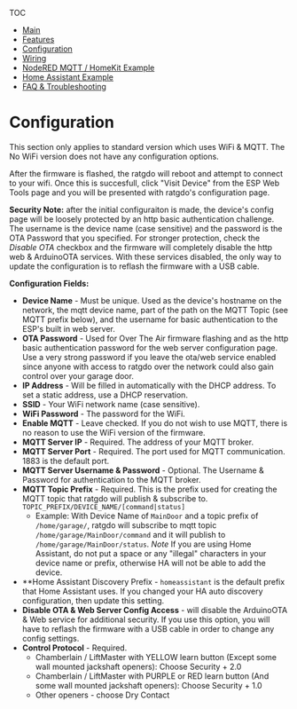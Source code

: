TOC
* [Main](index.md)
* [Features](01_features.md)
* [Configuration](02_configuration.md)
* [Wiring](03_wiring.md)
* [NodeRED MQTT / HomeKit Example](04_nodered_example.md)
* [Home Assistant Example](05_homeassistant_example.md)
* [FAQ & Troubleshooting](09_faq.md)

# Configuration
This section only applies to standard version which uses WiFi & MQTT. The No WiFi version does not have any configuration options.

After the firmware is flashed, the ratgdo will reboot and attempt to connect to your wifi. Once this is succesfull, click "Visit Device" from the ESP Web Tools page and you will be presented with ratgdo's configuration page. 

**Security Note:** after the initial configuraiton is made, the device's config page will be loosely protected by an http basic authentication challenge. The username is the device name (case sensitive) and the password is the OTA Password that you specified. For stronger protection, check the _Disable OTA_ checkbox and the firmware will completely disable the http web & ArduinoOTA services. With these services disabled, the only way to update the configuration is to reflash the firmware with a USB cable. 

**Configuration Fields:**

* **Device Name** - Must be unique. Used as the device's hostname on the network, the mqtt device name, part of the path on the MQTT Topic (see MQTT prefix below), and the username for basic authentication to the ESP's built in web server.
* **OTA Password** - Used for Over The Air firmware flashing and as the http basic authentication password for the web server configuration page. Use a very strong password if you leave the ota/web service enabled since anyone with access to ratgdo over the network could also gain control over your garage door.
* **IP Address** - Will be filled in automatically with the DHCP address. To set a static address, use a DHCP reservation.
* **SSID** - Your WiFi network name (case sensitive).
* **WiFi Password** - The password for the WiFi.
* **Enable MQTT** - Leave checked. If you do not wish to use MQTT, there is no reason to use the WiFi version of the firmware.
* **MQTT Server IP** - Required. The address of your MQTT broker.
* **MQTT Server Port** - Required. The port used for MQTT communication. 1883 is the default port.
* **MQTT Server Username & Password** - Optional. The Username & Password for authentication to the MQTT broker.
* **MQTT Topic Prefix** - Required. This is the prefix used for creating the MQTT topic that ratgdo will publish & subscribe to. `TOPIC_PREFIX/DEVICE_NAME/[command|status]`
    * Example: With Device Name of `MainDoor` and a topic prefix of `/home/garage/`, ratgdo will subscribe to mqtt topic `/home/garage/MainDoor/command` and it will publish to `/home/garage/MainDoor/status`. <em>Note</em> If you are using Home Assistant, do not put a space or any "illegal" characters in your device name or prefix, otherwise HA will not be able to add the device.
* **Home Assistant Discovery Prefix - `homeassistant` is the default prefix that Home Assistant uses. If you changed your HA auto discovery configuration, then update this setting.
* **Disable OTA & Web Server Config Access** - will disable the ArduinoOTA & Web service for additional security. If you use this option, you will have to reflash the firmware with a USB cable in order to change any config settings. 
* **Control Protocol** - Required. 
	* Chamberlain / LiftMaster with YELLOW learn button (Except some wall mounted jackshaft openers): Choose Security + 2.0
	* Chamberlain / LiftMaster with PURPLE or RED learn button (And some wall mounted jackshaft openers): Choose Security + 1.0
	* Other openers - choose Dry Contact

